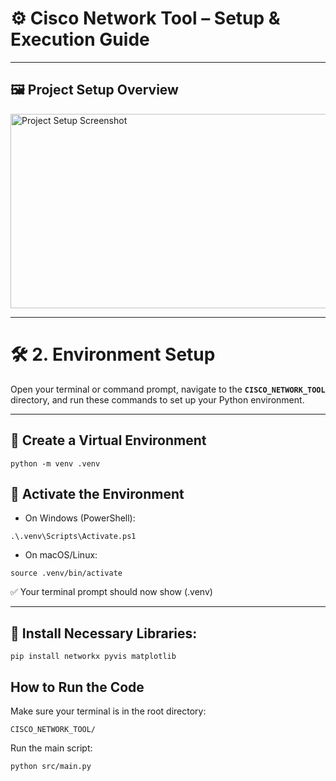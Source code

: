 # ⚙️ Cisco Network Tool – Setup & Execution Guide  

---

## 🖼️ Project Setup Overview  
<img width="650" height="311" alt="Project Setup Screenshot" src="https://github.com/user-attachments/assets/0f867618-91b0-475d-9ab5-3342baca6cd7" />

---

# 🛠️ 2. Environment Setup  

Open your terminal or command prompt, navigate to the **`CISCO_NETWORK_TOOL`** directory, and run these commands to set up your Python environment.  

---

## 🔹 Create a Virtual Environment  


`python -m venv .venv `

## 🔹 Activate the Environment

- On Windows (PowerShell):
  

`.\.venv\Scripts\Activate.ps1`

- On macOS/Linux: 

`source .venv/bin/activate`

✅ Your terminal prompt should now show (.venv)

---

## 🔹 Install Necessary Libraries:

`pip install networkx pyvis matplotlib`

##  How to Run the Code

Make sure your terminal is in the root directory:

`CISCO_NETWORK_TOOL/`

Run the main script:

`python src/main.py`
